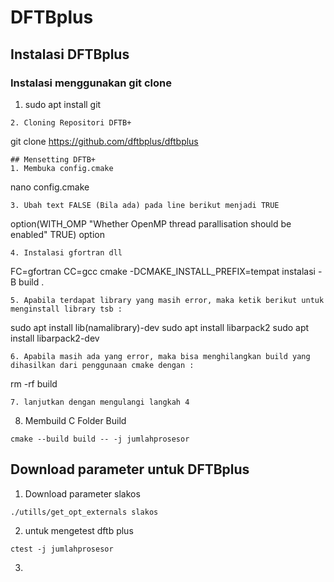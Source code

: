# DFTBplus 

## Instalasi DFTBplus
### Instalasi menggunakan git clone 
1. sudo apt install git 
```
2. Cloning Repositori DFTB+ 
```
git clone https://github.com/dftbplus/dftbplus
```
## Mensetting DFTB+
1. Membuka config.cmake 
```
nano config.cmake
```
3. Ubah text FALSE (Bila ada) pada line berikut menjadi TRUE
```
option(WITH_OMP "Whether OpenMP thread parallisation should be enabled" TRUE)
option
```
4. Instalasi gfortran dll 
```
FC=gfortran CC=gcc cmake -DCMAKE_INSTALL_PREFIX=tempat instalasi -B build .
```
5. Apabila terdapat library yang masih error, maka ketik berikut untuk menginstall library tsb : 
```
sudo apt install lib(namalibrary)-dev
sudo apt install libarpack2 
sudo apt install libarpack2-dev
```
6. Apabila masih ada yang error, maka bisa menghilangkan build yang dihasilkan dari penggunaan cmake dengan :
```
rm -rf build 
```
7. lanjutkan dengan mengulangi langkah 4
```
8. Membuild C Folder Build 
```
cmake --build build -- -j jumlahprosesor 
```
## Download parameter untuk DFTBplus 
1.  Download parameter slakos
```
./utills/get_opt_externals slakos
```
2. untuk mengetest dftb plus 
```
ctest -j jumlahprosesor
``` 
3. 
